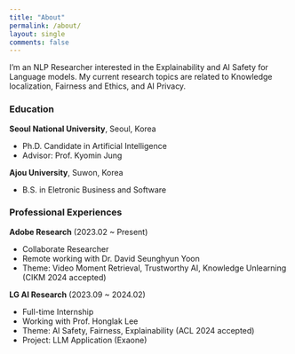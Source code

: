 ```yaml
---
title: "About"
permalink: /about/
layout: single
comments: false
---
```


I’m an NLP Researcher interested in the Explainability and AI Safety for Language models.
My current research topics are related to Knowledge localization, Fairness and Ethics, and AI Privacy.

### Education

**Seoul National University**, Seoul, Korea  
- Ph.D. Candidate in Artificial Intelligence
- Advisor: Prof. Kyomin Jung

**Ajou University**, Suwon, Korea  
- B.S. in Eletronic Business and Software


### Professional Experiences

**Adobe Research** (2023.02 ~ Present)  
- Collaborate Researcher
- Remote working with Dr. David Seunghyun Yoon
- Theme: Video Moment Retrieval, Trustworthy AI, Knowledge Unlearning (CIKM 2024 accepted)

**LG AI Research** (2023.09 ~ 2024.02)  
- Full-time Internship
- Working with Prof. Honglak Lee
- Theme: AI Safety, Fairness, Explainability (ACL 2024 accepted)
- Project: LLM Application (Exaone)
